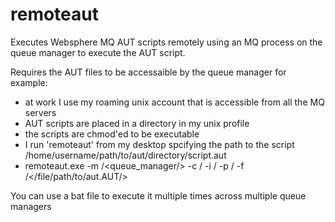 # remoteaut
Executes Websphere MQ AUT scripts remotely using an MQ process on the queue manager to execute the AUT script.

Requires the AUT files to be accessaible by the queue manager for example:
- at work I use my roaming unix account that is accessible from all the MQ servers 
- AUT scripts are placed in a directory in my unix profile
- the scripts are chmod'ed to be executable
- I run 'remoteaut' from my desktop spcifying the path to the script /home/username/path/to/aut/directory/script.aut
- remoteaut.exe -m /<queue_manager/> -c /<channel/> -i /<hostname/> -p /<port/> -f /</file/path/to/aut.AUT/>

You can use a bat file to execute it multiple times across multiple queue managers
